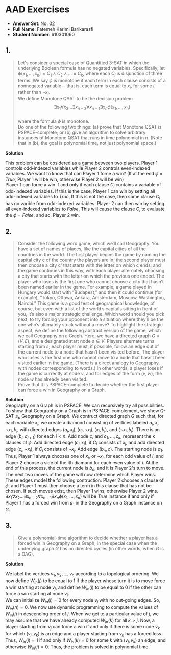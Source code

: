 # AAD Exercises

- **Answer Set**: No. 02
- **Full Name**: Fatemeh Karimi Barikarasfi
- **Student Number**: 610301060

## 1.

> Let's consider a special case of Quantified 3-SAT in which the underlying Boolean formula has no negated variables. Specifically, let $\phi(x_1, \dots , x_n) = C_1 \land C_2 \land \dots \land C_k$, where each $C_i$ is disjunction of three terms. We say $\phi$ is monotone if each term in each clause consists of a nonnegated variable-- that is, each term is equal to $x_i$, for some $i$, rather than $\neg x_i$.  
> We define Monotone QSAT to be the decision problem
> $$\exists x_1 \forall x_2 \dots \exists x_{n-2}\forall x_{n-1}\exists x_n \phi(x_1, \dots , x_n)$$  
> where the formula $\phi$ is monotone.  
> Do one of the following two things: (a) prove that Monotone QSAT is
> PSPACE-complete; or (b) give an algorithm to solve arbitrary instances of
> Monotone QSAT that runs in time polynomial in $n$. (Note that in (b), the
> goal is polynomial time, not just polynomial space.)

**Solution**

This problem can be cosidered as a game between two players. Player 1 controls odd-indexed variables while Player 2 controls even-indexed variables. We want to know that can Player 1 force a win? (If at the end $\phi = True$, Player 1 will be win, otherwise Player 2 will be win)  
Player 1 can force a win if and only if each clause $C_i$ contains a variable of odd-indexed variables. If this is the case, Player 1 can win by setting all odd-indexed variables to $True$, If this is not the case, then some clause $C_i$ has no varible from odd-indexed variables. Player 2 can then win by setting all even-indexed variables to $False$. This will cause the clause $C_i$ to evaluate the $\phi = False$, and so, Player 2 win.

## 2.

> Consider the following word game, which we’ll call Geography. You have
> a set of names of places, like the capital cities of all the countries in the world. The first player begins the game by naming the capital city c of the country the players are in; the second player must then choose a city
> c' that starts with the letter on which c ends; and the game continues in this way, with each player alternately choosing a city that starts with the letter on which the previous one ended. The player who loses is the first
> one who cannot choose a city that hasn’t been named earlier in the game. For example, a game played in Hungary would start with “Budapest,”
> and then it could continue (for example), “Tokyo, Ottawa, Ankara, Amsterdam, Moscow, Washington, Nairobi.”
> This game is a good test of geographical knowledge, of course, but even with a list of the world’s capitals sitting in front of you, it’s also a major strategic challenge. Which word should you pick next, to try forcing your opponent into a situation where they’ll be the one who’s ultimately
> stuck without a move?
> To highlight the strategic aspect, we define the following abstract
> version of the game, which we call Geography on a Graph. Here, we have
> a directed graph $G = (V, E)$, and a designated start node $s ∈ V$. Players alternate turns starting from $s$; each player must, if possible, follow an edge out of the current node to a node that hasn’t been visited before. The
> player who loses is the first one who cannot move to a node that hasn’t been visited earlier in the game. (There is a direct analogy to Geography, with nodes corresponding to words.) In other words, a player loses if the game is currently at node $v$, and for edges of the form $(v, w)$, the node $w$ has already been visited.  
> Prove that it is PSPACE-complete to decide whether the first player
> can force a win in Geography on a Graph.

**Solution**  
Geography on a Graph is in PSPACE. We can recursively try all possibilities.  
To show that Geography on a Graph is in PSPACE-complement, we show Q-SAT $\leqslant_p$ Geography on a Graph. We contruct directed graph $G$ such that, for each variable $x_i$, we create a diamond consisting of vertices labeled $a_i, x_i, \neg x_i, b_i$, with directed edges $(a_i, x_i), (a_i, \neg x_i), (x_i, b_i),$ and $(\neg x_i, b_i)$. There is an edge $(b_i, a_{i+1})$ for each $i < n$. Add node $c$, and $c_1, \dots , c_k$, represent the k clauses of $\phi$. Add directed edge $(c_i, x_j)$, if $C_i$ consists of $x_j$, and add directed edge $(c_i, \neg x_j)$, if $C_i$ consists of $\neg x_j$. Add edge $(b_n, c)$. The starting node is $a_1$. Thus, Player 1 always chooses one of $x_i$, or $\neg x_i$, for each odd value of $i$, and Player 2 choose a side of the ith diamond for each even value of $i$. At the end of this process, the current node is $b_n$, and it is Player 2's turn to move.  
The next two moves of the game will now determine which Player wins. These edges model the following contruction: Player 2 chooses a clause of $\phi$, and Player 1 must then choose a term in this clause that has not be chosen. If such moves exist, then Player 1 wins, otherwise Player 2 wins.  
$\exists x_1 \forall x_2 \dots \exists x_{n-2}\forall x_{n-1}\exists x_n \phi(x_1, \dots , x_n)$ will be $True$ instance if and only if Player 1 has a forced win from $a_1$ in the Geography on a Graph instance on $G$.

## 3.

> Give a polynomial-time algorithm to decide whether a player has a forced
> win in Geography on a Graph, in the special case when the underlying
> graph $G$ has no directed cycles (in other words, when $G$ is a DAG).

**Solution**

We label the vertices $v_1, v_2, \dots , v_n$ according to a topological ordering. We now define $W_{in}(j)$ to be equal to $1$ if the player whose turn it is to move force a win starting at node $v_j$, and define $W_{in}(j)$ to be equal to $0$ if the other can force a win starting at node $v_j$.  
We can initialize $W_{in}(j) = 0$ for every node $v_j$ with no out-going edges. So, $W_{in}(n) = 0$. We now use dynamic programming to compute the values of $W_{in}(j)$ in descending order of $j$. When we get to a particular value of $j$, we may assume that we have already computed $W_{in}(k)$ for all $k > j$. Now, a player starting from $v_j$ can force a win if and only if there is some node $v_k$ for which $(v_j, v_k)$ is an edge and a player starting from $v_k$ has a forced loss. Thus, $W_{in}(j) = 1$ if and only if $W_{in}(k) = 0$ for some $k$ with $(v_j, v_k)$ an edge; and otherwise $W_{in}(j) = 0$. Thus, the problem is solved in polynomial time.
